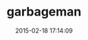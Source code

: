 ---
layout: post
title:  "garbageman"
repo:   "dyouch5@yahoo.com/garbageman"
date:   2015-02-18 17:14:09
gemurl: http://github.com/dyouch5@yahoo.com/garbageman
---